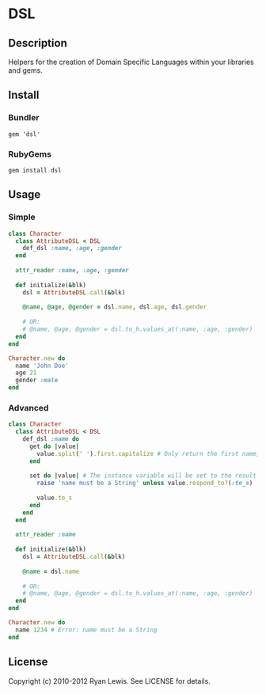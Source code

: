 # DSL

## Description

Helpers for the creation of Domain Specific Languages within your libraries and gems.

## Install

### Bundler

`gem 'dsl'`

### RubyGems

`gem install dsl`

## Usage


### Simple

```ruby
class Character
  class AttributeDSL < DSL
    def_dsl :name, :age, :gender
  end
      
  attr_reader :name, :age, :gender
      
  def initialize(&blk)
    dsl = AttributeDSL.call(&blk)
        
    @name, @age, @gender = dsl.name, dsl.age, dsl.gender
    
    # OR:
    # @name, @age, @gender = dsl.to_h.values_at(:name, :age, :gender)
  end
end

Character.new do
  name 'John Doe'
  age 21
  gender :male
end
```

### Advanced

```ruby
class Character
  class AttributeDSL < DSL
    def_dsl :name do
      get do |value|
        value.split(' ').first.capitalize # Only return the first name, even if the person has a last name as well
      end
      
      set do |value| # The instance variable will be set to the result of this block
        raise 'name must be a String' unless value.respond_to?(:to_s)
        
        value.to_s
      end
    end
  end
  
  attr_reader :name
  
  def initialize(&blk)
    dsl = AttributeDSL.call(&blk)
        
    @name = dsl.name
    
    # OR:
    # @name, @age, @gender = dsl.to_h.values_at(:name, :age, :gender)
  end
end

Character.new do
  name 1234 # Error: name must be a String
end
```

## License

Copyright (c) 2010-2012 Ryan Lewis. See LICENSE for details.